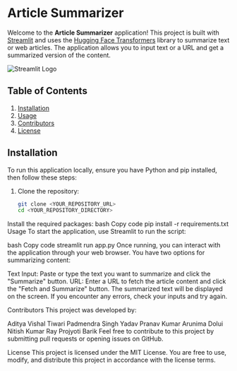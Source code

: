 # Article Summarizer

Welcome to the **Article Summarizer** application! This project is built with [Streamlit](https://streamlit.io) and uses the [Hugging Face Transformers](https://huggingface.co/transformers/) library to summarize text or web articles. The application allows you to input text or a URL and get a summarized version of the content.

![Streamlit Logo](https://streamlit.io/images/brand/streamlit-mark-color.png)

## Table of Contents
1. [Installation](#installation)
2. [Usage](#usage)
3. [Contributors](#contributors)
4. [License](#license)

## Installation

To run this application locally, ensure you have Python and pip installed, then follow these steps:

1. Clone the repository:
   ```bash
   git clone <YOUR_REPOSITORY_URL>
   cd <YOUR_REPOSITORY_DIRECTORY>
   
Install the required packages:
bash
Copy code
pip install -r requirements.txt
Usage
To start the application, use Streamlit to run the script:

bash
Copy code
streamlit run app.py
Once running, you can interact with the application through your web browser. You have two options for summarizing content:

Text Input: Paste or type the text you want to summarize and click the "Summarize" button.
URL: Enter a URL to fetch the article content and click the "Fetch and Summarize" button.
The summarized text will be displayed on the screen. If you encounter any errors, check your inputs and try again.

Contributors
This project was developed by:

Aditya Vishal Tiwari
Padmendra Singh Yadav
Pranav Kumar
Arunima Dolui
Nitish Kumar Ray
Projyoti Barik
Feel free to contribute to this project by submitting pull requests or opening issues on GitHub.

License
This project is licensed under the MIT License. You are free to use, modify, and distribute this project in accordance with the license terms.

